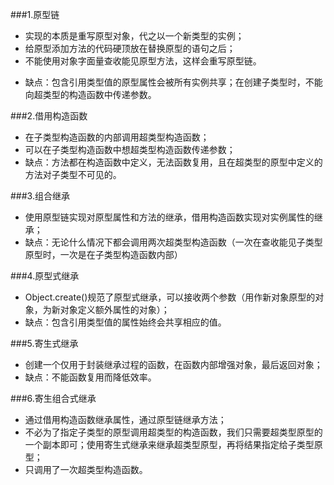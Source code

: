 ###1.原型链
* 实现的本质是重写原型对象，代之以一个新类型的实例；
* 给原型添加方法的代码硬顶放在替换原型的语句之后；
* 不能使用对象字面量查收能见原型方法，这样会重写原型链。
+ 缺点：包含引用类型值的原型属性会被所有实例共享；在创建子类型时，不能向超类型的构造函数中传递参数。

###2.借用构造函数
* 在子类型构造函数的内部调用超类型构造函数；
* 可以在子类型构造函数中想超类型构造函数传递参数；
* 缺点：方法都在构造函数中定义，无法函数复用，且在超类型的原型中定义的方法对子类型不可见的。

###3.组合继承
* 使用原型链实现对原型属性和方法的继承，借用构造函数实现对实例属性的继承；
* 缺点：无论什么情况下都会调用两次超类型构造函数（一次在查收能见子类型原型时，一次是在子类型构造函数内部） 

###4.原型式继承
* Object.create()规范了原型式继承，可以接收两个参数（用作新对象原型的对象，为新对象定义额外属性的对象）；
* 缺点：包含引用类型值的属性始终会共享相应的值。

###5.寄生式继承
* 创建一个仅用于封装继承过程的函数，在函数内部增强对象，最后返回对象；
* 缺点：不能函数复用而降低效率。

###6.寄生组合式继承
* 通过借用构造函数继承属性，通过原型链继承方法；
* 不必为了指定子类型的原型调用超类型的构造函数，我们只需要超类型原型的一个副本即可；使用寄生式继承来继承超类型原型，再将结果指定给子类型原型；
* 只调用了一次超类型构造函数。
